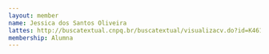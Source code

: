 ```yaml
---
layout: member
name: Jessica dos Santos Oliveira
lattes: http://buscatextual.cnpq.br/buscatextual/visualizacv.do?id=K4612137U6
membership: Alumna
---
```

